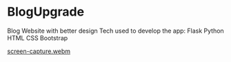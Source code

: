 # BlogUpgrade
 Blog Website with better design
 Tech used to develop the app:
 Flask
 Python
 HTML
 CSS
 Bootstrap
 
[screen-capture.webm](https://github.com/AymirAydinli/BlogUpgrade/assets/22778361/91af976f-fb2b-4ab2-a6b8-3b8c5830fa1e)

